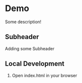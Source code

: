 # Demo

Some description!

## Subheader

Adding some Subheader

## Local Development

1. Open index.html in your browser